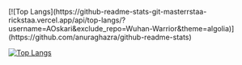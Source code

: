 <!-- Hi there 👋-->

<p>
[![Top Langs](https://github-readme-stats-git-masterrstaa-rickstaa.vercel.app/api/top-langs/?username=AOskari&exclude_repo=Wuhan-Warrior&theme=algolia)](https://github.com/anuraghazra/github-readme-stats)

[![Top Langs](https://github-readme-stats.vercel.app/api?username=AOskari&theme=algolia&show_icons=true)](https://github.com/AOskari)
</p>
<!--
**AOskari/AOskari** is a ✨ _special_ ✨ repository because its `README.md` (this file) appears on your GitHub profile.

Here are some ideas to get you started:

- 🔭 I’m currently working on ...
- 🌱 I’m currently learning ...
- 👯 I’m looking to collaborate on ...
- 🤔 I’m looking for help with ...
- 💬 Ask me about ...
- 📫 How to reach me: ...
- 😄 Pronouns: ...
- ⚡ Fun fact: ...
-->
